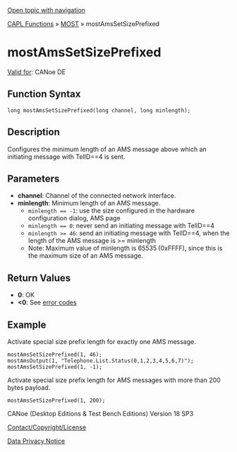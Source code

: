 [Open topic with navigation](../../../../../CANoeDEFamily.htm#Topics/CAPLFunctions/MOST/Functions/CAPLfunctionMOSTAmsSetSizePrefixed.md)

[CAPL Functions](../../CAPLfunctions.md) » [MOST](../CAPLfunctionsMOSTOverview.md) » mostAmsSetSizePrefixed

# mostAmsSetSizePrefixed

[Valid for](../../../Shared/FeatureAvailability.md): CANoe DE

## Function Syntax

```plaintext
long mostAmsSetSizePrefixed(long channel, long minlength);
```

## Description

Configures the minimum length of an AMS message above which an initiating message with TelID==4 is sent.

## Parameters

- **channel**: Channel of the connected network interface.
- **minlength**: Minimum length of an AMS message.
  - `minlength == -1`: use the size configured in the hardware configuration dialog, AMS page
  - `minlength == 0`: never send an initiating message with TelID==4
  - `minlength >= 46`: send an initiating message with TelID==4, when the length of the AMS message is >= minlength
  - Note: Maximum value of minlength is 65535 (0xFFFF), since this is the maximum size of an AMS message.

## Return Values

- **0**: OK
- **<0**: See [error codes](../CAPLfunctionsMOSTErrorCodes.md)

## Example

Activate special size prefix length for exactly one AMS message.

```plaintext
mostAmsSetSizePrefixed(1, 46);
mostAmsOutput(1, "Telephone.List.Status(0,1,2,3,4,5,6,7)");
mostAmsSetSizePrefixed(1, -1);
```

Activate special size prefix length for AMS messages with more than 200 bytes payload.

```plaintext
mostAmsSetSizePrefixed(1, 200);
```

CANoe (Desktop Editions & Test Bench Editions) Version 18 SP3

[Contact/Copyright/License](../../../Shared/ContactCopyrightLicense.md)

[Data Privacy Notice](https://www.vector.com/int/en/company/get-info/privacy-policy/)
